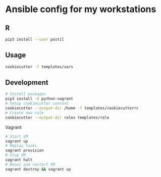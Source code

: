 # Ansible config for my workstations

## R

```bash
pip3 install --user psutil
```

## Usage

```bash
cookiecutter -f templates/vars
```

## Development

```bash
# Install packages
pip3 install -U python-vagrant
# Setup cookiecutter context
cookiecutter --output-dir /home -f templates/cookiecutterrc
# Create new role
cookiecutter --output-dir roles templates/role
```

Vagrant

```bash
# Start VM
vagrant up
# Replay tasks
vagrant provision
# Stop VM
vagrant halt
# Reset and restart VM
vagrant destroy && vagrant up
```

